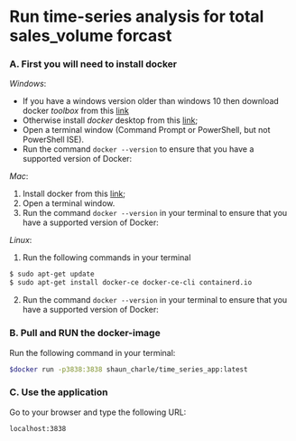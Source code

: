 # Run time-series analysis for total sales_volume forcast

### A. First you will need to install docker

*Windows*:

* If you have a windows version older than windows 10 then download docker *toolbox* from this [link](https://github.com/docker/toolbox/releases/tag/v18.01.0-ce)
* Otherwise install *docker* desktop from this [link](https://download.docker.com/win/stable/Docker%20Desktop%20Installer.exe);
* Open a terminal window (Command Prompt or PowerShell, but not PowerShell ISE).
* Run the command `docker --version` to ensure that you have a supported version of Docker:

*Mac*:

1. Install docker from this [link](https://download.docker.com/mac/stable/Docker.dmg);
2. Open a terminal window.
3. Run the command `docker --version` in your terminal to ensure that you have a supported version of Docker:

*Linux*:
1. Run the following commands in your terminal
```sh
$ sudo apt-get update
$ sudo apt-get install docker-ce docker-ce-cli containerd.io
```
2. Run the command `docker --version` in your terminal to ensure that you have a supported version of Docker:

### B. Pull and RUN the docker-image

Run the following command in your terminal:

```sh
$docker run -p3838:3838 shaun_charle/time_series_app:latest
```

### C. Use the application

Go to your browser and type the following URL: 

`localhost:3838`